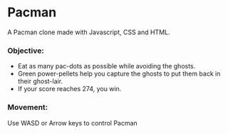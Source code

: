 # Pacman
A Pacman clone made with Javascript, CSS and HTML.

### Objective:
* Eat as many pac-dots as possible while avoiding the ghosts. 
* Green power-pellets help you capture the ghosts to put them back in their ghost-lair. 
* If your score reaches 274, you win.

### Movement:
Use WASD or Arrow keys to control Pacman

